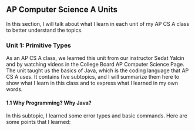 ## AP Computer Science A Units
In this section, I will talk about what I learn in each unit of my AP CS A class to better understand the topics.
### Unit 1: Primitive Types
As an AP CS A class, we learned this unit from our instructor Sedat Yalcin and by watching videos in the College Board AP Computer Science Page. The unit taught us the basics of Java, which is the coding language that AP CS A uses. It contains five subtopics, and I will summarize them here to show what I learn in this class and to express what I learned in my own words. 
#### 1.1 Why Programming? Why Java?
In this subtopic, I learned some error types and basic commands. Here are some points that I learned: 

